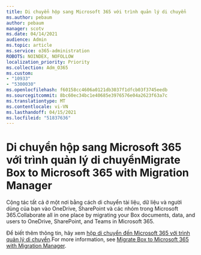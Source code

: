 ```yaml
---
title: Di chuyển hộp sang Microsoft 365 với trình quản lý di chuyển
ms.author: pebaum
author: pebaum
manager: scotv
ms.date: 04/14/2021
audience: Admin
ms.topic: article
ms.service: o365-administration
ROBOTS: NOINDEX, NOFOLLOW
localization_priority: Priority
ms.collection: Adm_O365
ms.custom:
- "10933"
- "5300030"
ms.openlocfilehash: f60158cc4606a0121db3037f1dfcb03f3745eedb
ms.sourcegitcommit: 8bc60ec34bc1e40685e3976576e04a2623f63a7c
ms.translationtype: MT
ms.contentlocale: vi-VN
ms.lasthandoff: 04/15/2021
ms.locfileid: "51837636"
---
```

# <a name="migrate-box-to-microsoft-365-with-migration-manager"></a><span data-ttu-id="f70aa-102">Di chuyển hộp sang Microsoft 365 với trình quản lý di chuyển</span><span class="sxs-lookup"><span data-stu-id="f70aa-102">Migrate Box to Microsoft 365 with Migration Manager</span></span>

<span data-ttu-id="f70aa-103">Cộng tác tất cả ở một nơi bằng cách di chuyển tài liệu, dữ liệu và người dùng của bạn vào OneDrive, SharePoint và các nhóm trong Microsoft 365.</span><span class="sxs-lookup"><span data-stu-id="f70aa-103">Collaborate all in one place by migrating your Box documents, data, and users to OneDrive, SharePoint, and Teams in Microsoft 365.</span></span>

<span data-ttu-id="f70aa-104">Để biết thêm thông tin, hãy xem [hộp di chuyển đến Microsoft 365 với trình quản lý di chuyển](https://docs.microsoft.com/sharepointmigration/mm-box-overview).</span><span class="sxs-lookup"><span data-stu-id="f70aa-104">For more information, see [Migrate Box to Microsoft 365 with Migration Manager](https://docs.microsoft.com/sharepointmigration/mm-box-overview).</span></span>